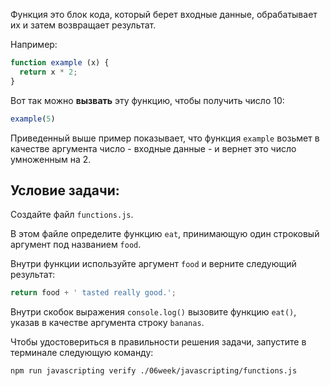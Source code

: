 Функция это блок кода, который берет входные данные, обрабатывает их и затем возвращает результат.

Например:

```js
function example (x) {
  return x * 2;
}
```

Вот так можно **вызвать** эту функцию, чтобы получить число 10:

```js
example(5)
```

Приведенный выше пример показывает, что функция `example` возьмет в качестве аргумента число - входные данные - и вернет это число умноженным на 2.

## Условие задачи:

Создайте файл `functions.js`.

В этом файле определите функцию `eat`, принимающую один строковый аргумент под названием `food`.

Внутри функции используйте аргумент `food` и верните следующий результат:

```js
return food + ' tasted really good.';
```

Внутри скобок выражения `console.log()` вызовите функцию `eat()`, указав в качестве аргумента строку `bananas`.

Чтобы удостовериться в правильности решения задачи, запустите в терминале следующую команду:

```bash
npm run javascripting verify ./06week/javascripting/functions.js
```
